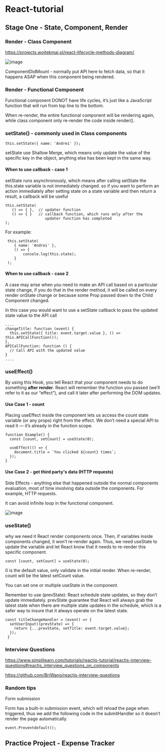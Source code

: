 # React-tutorial
## Stage One - State, Component, Render


### Render - Class Component

https://projects.wojtekmaj.pl/react-lifecycle-methods-diagram/

![image](https://user-images.githubusercontent.com/38158251/182989921-421e38c7-fc65-416e-8d13-987c13f1e05a.png)

ComponentDidMount - normally put API here to fetch data, so that it happens ASAP when this component being rendered.



### Render - Functional Component

Functional component DONOT have life cycles, it’s just like a JavaScript function that will run from top line to the bottom.

When re-render, the entire functional component will be rendering again, while class component only re-render the code inside render().


### setState() - commonly used in Class components

 `this.setState({ name: 'Andrei' });`                           

setState use Shallow Merge, which means only update the value of the specific key in the object, anything else has been kept in the same way.

#### When to use callback - case 1

setState runs asynchronously, which means after calling setState the this.state variable is not immediately changed. so if you want to perform an action immediately after setting state on a state variable and then return a result, a callback will be useful

 ```
this.setState(                                                 
    () => { },  // updater function                             
    () => { }   // callback function, which runs only after the 
                   updater function has completed               
 );                                                             
```

For example:
```
 this.setState(                                                 
    { name: 'Andrei' },                                                          
    () => {                                                     
        console.log(this.state);                                
    }                                                           
 );
 ```                                                           
#### When to use callback - case 2

A case may arise when you need to make an API call based on a particular state change, if you do that in the render method, it will be called on every render onState change or because some Prop passed down to the Child Component changed.

In this case you would want to use a setState callback to pass the updated state value to the API call

```
....
changeTitle: function (event) {
  this.setState({ title: event.target.value }, () => this.APICallFunction());
},
APICallFunction: function () {
  // Call API with the updated value
}
....
```

### useEffect() 

By using this Hook, you tell React that your component needs to do something **after render**. React will remember the function you passed (we’ll refer to it as our “effect”), and call it later after performing the DOM updates.

#### Use Case 1 - count

Placing useEffect inside the component lets us access the count state variable (or any props) right from the effect. We don’t need a special API to read it — it’s already in the function scope.

```
function Example() {
  const [count, setCount] = useState(0);

  useEffect(() => {
    document.title = `You clicked ${count} times`;
  });
}
```
#### Use Case 2 - get third party's data (HTTP requests)

Side Effects - anything else that happened outside the normal components evaluation, most of time involving data outside the components. For example, HTTP requests.

It can avoid infinite loop in the functional component.

![image](https://user-images.githubusercontent.com/38158251/182990049-f5de04c1-0e97-4ce4-817f-6a68b3207070.png)


### useState()

why we need it
React render components once. Then, if variables inside components changed, it won’t re-render again. Thus, we need useState to update the variable and let React know that it needs to re-render this specific component.

 `const [count, setCount] = useState(0);`                            

0 is the default value, only validate in the initial render. When re-render, count will be the latest setCount value.

You can set one or multiple useState in the component.

Remember to use (prevState): React schedule state updates, so they don’t update immediately. prevState guarantee that React will always grab the latest state when there are multiple state updates in the schedule, which is a safer way to insure that it always operate on the latest state.

```
const titleChangeHandler = (event) => {
  setUserInput((prevState) => {
    return {...prevState, setTitle: event.target.value};
  });
 }
```



### Interview Questions

https://www.simplilearn.com/tutorials/reactjs-tutorial/reactjs-interview-questions#reactjs_interview_questions_on_components

https://github.com/BriWang/reactjs-interview-questions


### Random tips

Form submission 

Form has a built-in submission event, which will reload the page when triggered, thus we add the following code in the submitHandler so it doesn’t render the page automatically.

  `event.Preventdefault();`  


## Practice Project - Expense Tracker

                                      
